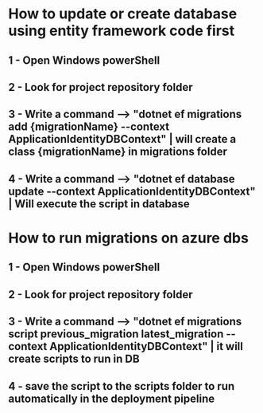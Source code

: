 # How to update or create database using entity framework code first

## 1 - Open Windows powerShell

## 2 - Look for project repository folder

## 3 - Write a command --> "dotnet ef migrations add {migrationName} --context ApplicationIdentityDBContext" | will create a class {migrationName} in migrations folder

## 4 - Write a command --> "dotnet ef database update --context ApplicationIdentityDBContext" | Will execute the script in database

# How to run migrations on azure dbs

## 1 - Open Windows powerShell

## 2 - Look for project repository folder

## 3 - Write a command --> "dotnet ef migrations script previous_migration latest_migration --context ApplicationIdentityDBContext" | it will create scripts to run in DB

## 4 - save the script to the scripts folder to run automatically in the deployment pipeline
